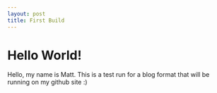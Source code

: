 ```yaml
---
layout: post
title: First Build
---
```

<h1 class="centered">Hello World!</h1>

<p>
Hello, my name is Matt. This is a test run for a blog format that will be running on my github site :)
</p>